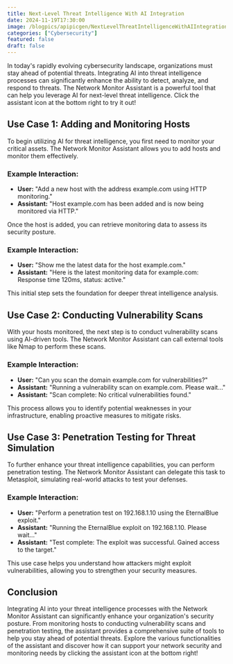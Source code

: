 ```yaml
---
title: Next-Level Threat Intelligence With AI Integration
date: 2024-11-19T17:30:00
image: /blogpics/apipicgen/NextLevelThreatIntelligenceWithAIIntegration-V46GNDU9P6.jpg
categories: ["Cybersecurity"]
featured: false
draft: false
---
```

In today's rapidly evolving cybersecurity landscape, organizations must stay ahead of potential threats. Integrating AI into threat intelligence processes can significantly enhance the ability to detect, analyze, and respond to threats. The Network Monitor Assistant is a powerful tool that can help you leverage AI for next-level threat intelligence. Click the assistant icon at the bottom right to try it out!

## Use Case 1: Adding and Monitoring Hosts

To begin utilizing AI for threat intelligence, you first need to monitor your critical assets. The Network Monitor Assistant allows you to add hosts and monitor them effectively.

### Example Interaction:
- **User:** "Add a new host with the address example.com using HTTP monitoring."
- **Assistant:** "Host example.com has been added and is now being monitored via HTTP."

Once the host is added, you can retrieve monitoring data to assess its security posture.

### Example Interaction:
- **User:** "Show me the latest data for the host example.com."
- **Assistant:** "Here is the latest monitoring data for example.com: Response time 120ms, status: active."

This initial step sets the foundation for deeper threat intelligence analysis.

## Use Case 2: Conducting Vulnerability Scans

With your hosts monitored, the next step is to conduct vulnerability scans using AI-driven tools. The Network Monitor Assistant can call external tools like Nmap to perform these scans.

### Example Interaction:
- **User:** "Can you scan the domain example.com for vulnerabilities?"
- **Assistant:** "Running a vulnerability scan on example.com. Please wait..."
- **Assistant:** "Scan complete: No critical vulnerabilities found."

This process allows you to identify potential weaknesses in your infrastructure, enabling proactive measures to mitigate risks.

## Use Case 3: Penetration Testing for Threat Simulation

To further enhance your threat intelligence capabilities, you can perform penetration testing. The Network Monitor Assistant can delegate this task to Metasploit, simulating real-world attacks to test your defenses.

### Example Interaction:
- **User:** "Perform a penetration test on 192.168.1.10 using the EternalBlue exploit."
- **Assistant:** "Running the EternalBlue exploit on 192.168.1.10. Please wait..."
- **Assistant:** "Test complete: The exploit was successful. Gained access to the target."

This use case helps you understand how attackers might exploit vulnerabilities, allowing you to strengthen your security measures.

## Conclusion

Integrating AI into your threat intelligence processes with the Network Monitor Assistant can significantly enhance your organization's security posture. From monitoring hosts to conducting vulnerability scans and penetration testing, the assistant provides a comprehensive suite of tools to help you stay ahead of potential threats. Explore the various functionalities of the assistant and discover how it can support your network security and monitoring needs by clicking the assistant icon at the bottom right!